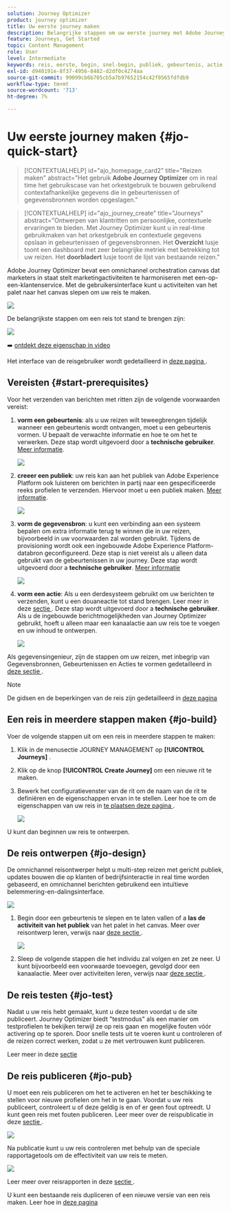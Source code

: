 ```yaml
---
solution: Journey Optimizer
product: journey optimizer
title: Uw eerste journey maken
description: Belangrijke stappen om uw eerste journey met Adobe Journey Optimizer te maken
feature: Journeys, Get Started
topic: Content Management
role: User
level: Intermediate
keywords: reis, eerste, begin, snel-begin, publiek, gebeurtenis, actie
exl-id: d940191e-8f37-4956-8482-d2df0c4274aa
source-git-commit: 99099cb6b705cb5a7b97652154c42f0565fdfdb9
workflow-type: tm+mt
source-wordcount: '713'
ht-degree: 7%

---
```


# Uw eerste journey maken {#jo-quick-start}

>[!CONTEXTUALHELP]
>id="ajo_homepage_card2"
>title="Reizen maken"
>abstract="Het gebruik **Adobe Journey Optimizer** om in real time het gebruikscase van het orkestgebruik te bouwen gebruikend contextafhankelijke gegevens die in gebeurtenissen of gegevensbronnen worden opgeslagen."

>[!CONTEXTUALHELP]
>id="ajo_journey_create"
>title="Journeys"
>abstract="Ontwerpen van klantritten om persoonlijke, contextuele ervaringen te bieden. Met Journey Optimizer kunt u in real-time gebruikmaken van het orkestgebruik en contextuele gegevens opslaan in gebeurtenissen of gegevensbronnen. Het **Overzicht** lusje toont een dashboard met zeer belangrijke metriek met betrekking tot uw reizen. Het **doorbladert** lusje toont de lijst van bestaande reizen."


Adobe Journey Optimizer bevat een omnichannel orchestration canvas dat marketers in staat stelt marketingactiviteiten te harmoniseren met een-op-een-klantenservice. Met de gebruikersinterface kunt u activiteiten van het palet naar het canvas slepen om uw reis te maken.

![](assets/journey38.png)

De belangrijkste stappen om een reis tot stand te brengen zijn:

![](assets/journey-creation-process.png)

➡️ [ ontdekt deze eigenschap in video ](#video)

Het interface van de reisgebruiker wordt gedetailleerd in [ deze pagina ](journey-ui.md).


## Vereisten {#start-prerequisites}

Voor het verzenden van berichten met ritten zijn de volgende voorwaarden vereist:

1. **vorm een gebeurtenis**: als u uw reizen wilt teweegbrengen tijdelijk wanneer een gebeurtenis wordt ontvangen, moet u een gebeurtenis vormen. U bepaalt de verwachte informatie en hoe te om het te verwerken. Deze stap wordt uitgevoerd door a **technische gebruiker**. [Meer informatie](../event/about-events.md).

   ![](assets/jo-event7bis.png)

1. **creeer een publiek**: uw reis kan aan het publiek van Adobe Experience Platform ook luisteren om berichten in partij naar een gespecificeerde reeks profielen te verzenden. Hiervoor moet u een publiek maken. [Meer informatie](../audience/about-audiences.md).

   ![](assets/segment2.png)

1. **vorm de gegevensbron**: u kunt een verbinding aan een systeem bepalen om extra informatie terug te winnen die in uw reizen, bijvoorbeeld in uw voorwaarden zal worden gebruikt. Tijdens de provisioning wordt ook een ingebouwde Adobe Experience Platform-databron geconfigureerd. Deze stap is niet vereist als u alleen data gebruikt van de gebeurtenissen in uw journey. Deze stap wordt uitgevoerd door a **technische gebruiker**. [Meer informatie](../datasource/about-data-sources.md)

   ![](assets/jo-datasource.png)

1. **vorm een actie**: Als u een derdesysteem gebruikt om uw berichten te verzenden, kunt u een douaneactie tot stand brengen. Leer meer in deze [ sectie ](../action/action.md). Deze stap wordt uitgevoerd door a **technische gebruiker**. Als u de ingebouwde berichtmogelijkheden van Journey Optimizer gebruikt, hoeft u alleen maar een kanaalactie aan uw reis toe te voegen en uw inhoud te ontwerpen.

   ![](assets/custom2.png)



Als gegevensingenieur, zijn de stappen om uw reizen, met inbegrip van Gegevensbronnen, Gebeurtenissen en Acties te vormen gedetailleerd in [ deze sectie ](../configuration/about-data-sources-events-actions.md).


>[!NOTE]
>
>De gidsen en de beperkingen van de reis zijn gedetailleerd in [ deze pagina ](../start/guardrails.md)

## Een reis in meerdere stappen maken {#jo-build}

Voer de volgende stappen uit om een reis in meerdere stappen te maken:

1. Klik in de menusectie JOURNEY MANAGEMENT op **[!UICONTROL Journeys]** .

1. Klik op de knop **[!UICONTROL Create Journey]** om een nieuwe rit te maken.

1. Bewerk het configuratievenster van de rit om de naam van de rit te definiëren en de eigenschappen ervan in te stellen. Leer hoe te om de eigenschappen van uw reis in [ te plaatsen deze pagina ](journey-properties.md).

   ![](assets/jo-properties.png)

U kunt dan beginnen uw reis te ontwerpen.

## De reis ontwerpen {#jo-design}

De omnichannel reisontwerper helpt u multi-step reizen met gericht publiek, updates bouwen die op klanten of bedrijfsinteractie in real time worden gebaseerd, en omnichannel berichten gebruikend een intuïtieve belemmering-en-dalingsinterface.

![](assets/journey38.png)

1. Begin door een gebeurtenis te slepen en te laten vallen of a **las de activiteit van het publiek** van het palet in het canvas. Meer over reisontwerp leren, verwijs naar [ deze sectie ](using-the-journey-designer.md).

   ![](assets/read-segment.png)

1. Sleep de volgende stappen die het individu zal volgen en zet ze neer. U kunt bijvoorbeeld een voorwaarde toevoegen, gevolgd door een kanaalactie. Meer over activiteiten leren, verwijs naar [ deze sectie ](about-journey-activities.md).

## De reis testen {#jo-test}

Nadat u uw reis hebt gemaakt, kunt u deze testen voordat u de site publiceert. Journey Optimizer biedt &quot;testmodus&quot; als een manier om testprofielen te bekijken terwijl ze op reis gaan en mogelijke fouten vóór activering op te sporen. Door snelle tests uit te voeren kunt u controleren of de reizen correct werken, zodat u ze met vertrouwen kunt publiceren.

Leer meer in deze [ sectie ](testing-the-journey.md)

## De reis publiceren {#jo-pub}

U moet een reis publiceren om het te activeren en het ter beschikking te stellen voor nieuwe profielen om het in te gaan. Voordat u uw reis publiceert, controleert u of deze geldig is en of er geen fout optreedt. U kunt geen reis met fouten publiceren. Leer meer over de reispublicatie in deze [ sectie ](publishing-the-journey.md).

![](assets/jo-journeyuc2_32bis.png)

Na publicatie kunt u uw reis controleren met behulp van de speciale rapportagetools om de effectiviteit van uw reis te meten.

![](assets/jo-dynamic_report_journey_12.png)

Leer meer over reisrapporten in deze [ sectie ](../reports/live-report.md).

U kunt een bestaande reis dupliceren of een nieuwe versie van een reis maken. Leer hoe in [ deze pagina ](journey-ui.md)